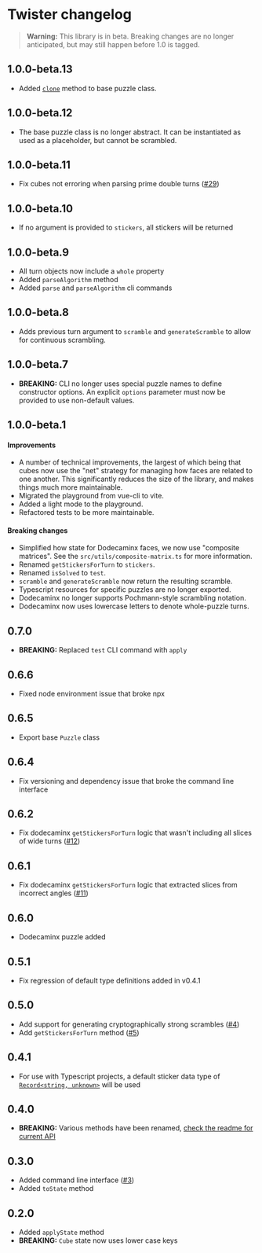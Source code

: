# Twister changelog

> **Warning:** This library is in beta. Breaking changes are no longer anticipated, but may still happen before 1.0 is tagged.

## 1.0.0-beta.13

- Added [`clone`](https://github.com/scottbedard/twister#clone) method to base puzzle class.

## 1.0.0-beta.12

- The base puzzle class is no longer abstract. It can be instantiated as used as a placeholder, but cannot be scrambled.

## 1.0.0-beta.11

- Fix cubes not erroring when parsing prime double turns ([#29](https://github.com/scottbedard/twister/issues/29))

## 1.0.0-beta.10

- If no argument is provided to `stickers`, all stickers will be returned

## 1.0.0-beta.9

- All turn objects now include a `whole` property
- Added `parseAlgorithm` method
- Added `parse` and `parseAlgorithm` cli commands

## 1.0.0-beta.8

- Adds previous turn argument to `scramble` and `generateScramble` to allow for continuous scrambling.

## 1.0.0-beta.7

- **BREAKING:** CLI no longer uses special puzzle names to define constructor options. An explicit `options` parameter must now be provided to use non-default values.

## 1.0.0-beta.1

#### Improvements

- A number of technical improvements, the largest of which being that cubes now use the "net" strategy for managing how faces are related to one another. This significantly reduces the size of the library, and makes things much more maintainable.
- Migrated the playground from vue-cli to vite.
- Added a light mode to the playground.
- Refactored tests to be more maintainable.

#### Breaking changes

- Simplified how state for Dodecaminx faces, we now use "composite matrices". See the `src/utils/composite-matrix.ts` for more information.
- Renamed `getStickersForTurn` to `stickers`.
- Renamed `isSolved` to `test`.
- `scramble` and `generateScramble` now return the resulting scramble.
- Typescript resources for specific puzzles are no longer exported.
- Dodecaminx no longer supports Pochmann-style scrambling notation.
- Dodecaminx now uses lowercase letters to denote whole-puzzle turns.

## 0.7.0

-  **BREAKING:** Replaced `test` CLI command with `apply`

## 0.6.6

- Fixed node environment issue that broke npx

## 0.6.5

- Export base `Puzzle` class

## 0.6.4

- Fix versioning and dependency issue that broke the command line interface

## 0.6.2

- Fix dodecaminx `getStickersForTurn` logic that wasn't including all slices of wide turns ([#12](https://github.com/scottbedard/twister/issues/12))

## 0.6.1

- Fix dodecaminx `getStickersForTurn` logic that extracted slices from incorrect angles ([#11](https://github.com/scottbedard/twister/issues/11))

## 0.6.0

- Dodecaminx puzzle added

## 0.5.1

- Fix regression of default type definitions added in v0.4.1

## 0.5.0

- Add support for generating cryptographically strong scrambles ([#4](https://github.com/scottbedard/twister/issues/4))
- Add `getStickersForTurn` method ([#5](https://github.com/scottbedard/twister/issues/5))

## 0.4.1

- For use with Typescript projects, a default sticker data type of [`Record<string, unknown>`](https://www.typescriptlang.org/docs/handbook/utility-types.html#recordkeystype) will be used

## 0.4.0

- **BREAKING:** Various methods have been renamed, [check the readme for current API](https://github.com/scottbedard/twister#api)

## 0.3.0

- Added command line interface ([#3](https://github.com/scottbedard/twister/issues/3))
- Added `toState` method

## 0.2.0

- Added `applyState` method
- **BREAKING:** `Cube` state now uses lower case keys

